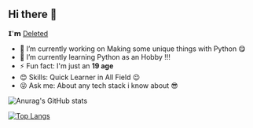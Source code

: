 ## Hi there 👋

𝗜'𝗺 [Deleted](https://github.com/Deleted-accounts)


- 🔭 I’m currently working on Making some unique things with Python 😋
- 🌱 I’m currently learning Python as an Hobby !!!
- ⚡ Fun fact: I'm just an **19 age**
- 😊 Skills: Quick Learner in All Field 😉
- 😜 Ask me: About any tech stack i know about 😎


![Anurag's GitHub stats](https://github-readme-stats.vercel.app/api?username=Deleted-accounts&show_icons=true&theme=radical)




[![Top Langs](https://github-readme-stats.vercel.app/api/top-langs/?username=Deleted-accounts)](https://github.com/anuraghazra/github-readme-stats)




